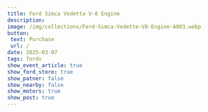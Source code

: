 ```yaml
---
title: Ford Simca Vedetta V-8 Engine
description: 
image: /img/collections/Ford-Simca-Vedette-V8-Engine-A003.webp
button: 
 text: Purchase
 url: /
date: 2025-03-07
tags: fordv
show_event_article: true
show_ford_store: true
show_patner: false
show_nearby: false
show_motors: true
show_post: true
---
```


